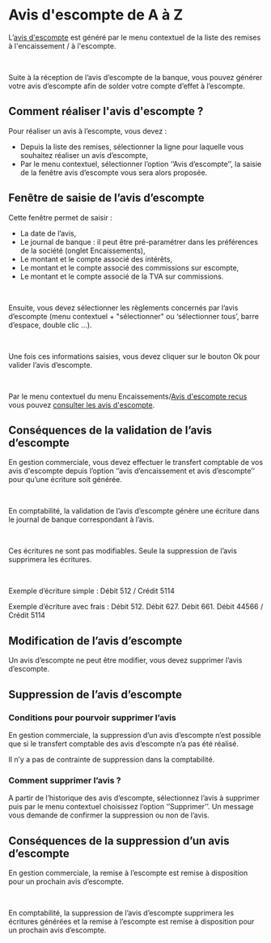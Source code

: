 # Avis d'escompte de A à Z

L’[avis d'escompte](../AvisEscompte/EffetEscompte.md) est généré par le menu contextuel 
 de la liste des remises à l'encaissement / à l'escompte.


 


Suite à la réception de l’avis d’escompte de la banque, vous pouvez 
 générer votre avis d’escompte afin de solder votre compte d’effet à l’escompte.


## Comment réaliser l'avis d'escompte ?


Pour réaliser un avis à l’escompte, vous devez :


* Depuis la liste 
 des remises, sélectionner la ligne pour laquelle vous souhaitez réaliser 
 un avis d’escompte,
* Par le menu contextuel, 
 sélectionner l’option ‘’Avis d’escompte’’, la saisie de la fenêtre 
 avis d’escompte vous sera alors proposée.


## Fenêtre de saisie de l’avis d’escompte


Cette fenêtre permet de saisir :


* La date de l’avis,
* Le journal de banque 
 : il peut être pré-paramétrer dans les préférences de la société (onglet 
 Encaissements),
* Le montant et le 
 compte associé des intérêts,
* Le montant et le 
 compte associé des commissions sur escompte,
* Le montant et le 
 compte associé de la TVA sur commissions.


 


Ensuite, vous devez sélectionner les règlements concernés par l’avis 
 d’escompte (menu contextuel + "sélectionner" ou ‘sélectionner 
 tous’, barre d’espace, double clic …).


 


Une fois ces informations saisies, vous devez cliquer sur le bouton 
 Ok pour valider l’avis d’escompte.


 


Par le menu contextuel du menu Encaissements/[Avis 
 d'escompte reçus](../AvisEscompte/AvisEscompteRecus.md) vous pouvez [consulter 
 les avis d'escompte](../AvisEscompte/AvisEscompteRecus.md).


## Conséquences de la validation de l’avis d’escompte


En gestion commerciale, vous devez effectuer le transfert comptable 
 de vos avis d'escompte depuis l’option ‘’avis d’encaissement et avis d’escompte’’ 
 pour qu’une écriture soit générée.


 


En comptabilité, la validation de l’avis d’escompte génère une écriture 
 dans le journal de banque correspondant à l’avis.


 


Ces écritures ne sont pas modifiables. Seule la suppression de l’avis 
 supprimera les écritures.


 


Exemple d’écriture simple : Débit 512 / Crédit 5114


Exemple d’écriture avec frais : Débit 512. Débit 627. Débit 661. Débit 
 44566 / Crédit 5114


## Modification de l’avis d’escompte


Un avis d’escompte ne peut être modifier, vous devez supprimer l’avis 
 d’escompte.


## Suppression de l’avis d’escompte


### Conditions pour pourvoir supprimer l’avis


En gestion commerciale, la suppression d’un avis d’escompte n’est possible 
 que si le transfert comptable des avis d’escompte n’a pas été réalisé.


Il n’y a pas de contrainte de suppression dans la comptabilité.


### Comment supprimer l’avis ?


A partir de l’historique des avis d’escompte, sélectionnez l’avis à 
 supprimer puis par le menu contextuel choisissez l’option ‘’Supprimer’’. 
 Un message vous demande de confirmer la suppression ou non de l’avis.


## Conséquences de la suppression d’un avis d’escompte


En gestion commerciale, la remise à l’escompte est remise à disposition 
 pour un prochain avis d’escompte.


 


En comptabilité, la suppression de l’avis d’escompte supprimera les 
 écritures générées et la remise à l’escompte est remise à disposition 
 pour un prochain avis d’escompte.


